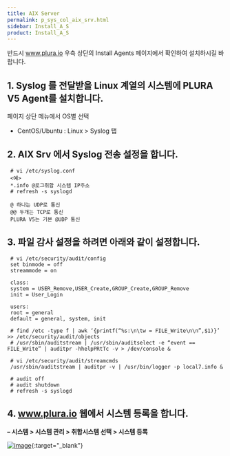 ```yaml
---
title: AIX Server
permalink: p_sys_col_aix_srv.html
sidebar: Install_A_S
product: Install_A_S
---
```


반드시 www.plura.io 우측 상단의 Install Agents 페이지에서 확인하여 설치하시길 바랍니다.

## 1. Syslog 를 전달받을 Linux 계열의 시스템에 PLURA V5 Agent를 설치합니다.

페이지 상단 메뉴에서 OS별 선택

 - CentOS/Ubuntu : Linux > Syslog 탭

## 2. AIX Srv 에서 Syslog 전송 설정을 합니다.

     # vi /etc/syslog.conf
     <예>
     *.info @로그취합 시스템 IP주소
     # refresh -s syslogd

     @ 하나는 UDP로 통신
     @@ 두개는 TCP로 통신
     PLURA V5는 기본 @UDP 통신

## 3. 파일 감사 설정을 하려면 아래와 같이 설정합니다.

     # vi /etc/security/audit/config
     set binmode = off
     streammode = on

     class:
     system = USER_Remove,USER_Create,GROUP_Create,GROUP_Remove
     init = User_Login

     users:
     root = general
     default = general, system, init

     # find /etc -type f | awk ‘{printf(“%s:\n\tw = FILE_Write\n\n”,$1)}’ >> /etc/security/audit/objects
     # /usr/sbin/auditstream | /usr/sbin/auditselect -e “event == FILE_Write” | auditpr -hhelpPRtTc -v > /dev/console &

     # vi /etc/security/audit/streamcmds
     /usr/sbin/auditstream | auditpr -v | /usr/bin/logger -p local7.info &

     # audit off
     # audit shutdown
     # refresh -s syslogd

## 4. www.plura.io 웹에서 시스템 등록을 합니다.

**– 시스템 > 시스템 관리 > 취합시스템 선택 > 시스템 등록**

[![image](/docs/images/Ins_G/P_Sys_Collector_AIX_Srv/시스템등록.png)](/docs/images/Ins_G/P_Sys_Collector_AIX_Srv/시스템등록.png){:target="_blank"}